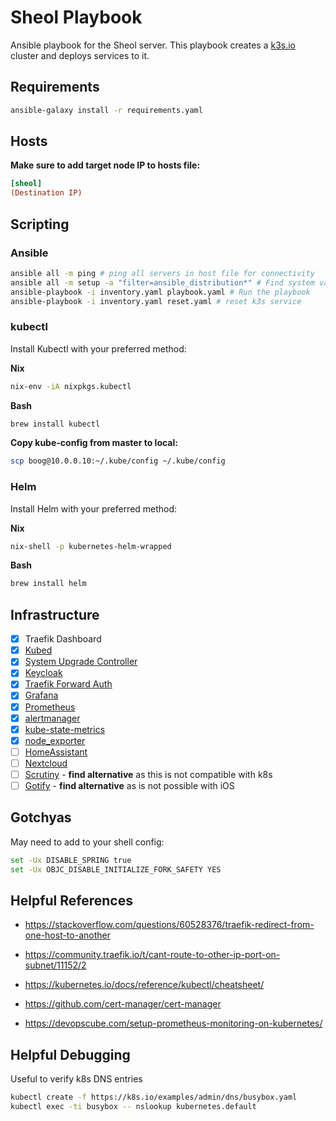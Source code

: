 # Sheol Playbook

Ansible playbook for the Sheol server. This playbook creates a [k3s.io](https://k3s.io/) cluster and deploys services to it.

## Requirements

```bash
ansible-galaxy install -r requirements.yaml
```

## Hosts

**Make sure to add target node IP to hosts file:**

```ini
[sheol]
(Destination IP)
```

## Scripting

### Ansible

```bash
ansible all -m ping # ping all servers in host file for connectivity
ansible all -m setup -a "filter=ansible_distribution*" # Find system variables
ansible-playbook -i inventory.yaml playbook.yaml # Run the playbook
ansible-playbook -i inventory.yaml reset.yaml # reset k3s service
```

### kubectl

Install Kubectl with your preferred method:

**Nix**

```bash
nix-env -iA nixpkgs.kubectl
```

**Bash**

```bash
brew install kubectl
```

**Copy kube-config from master to local:**

```bash
scp boog@10.0.0.10:~/.kube/config ~/.kube/config
```

### Helm

Install Helm with your preferred method:

**Nix**

```bash
nix-shell -p kubernetes-helm-wrapped
```

**Bash**

```bash
brew install helm
```

## Infrastructure

- [x] Traefik Dashboard
- [x] [Kubed](https://appscode.com/products/kubed/v0.12.0/welcome/)
- [x] [System Upgrade Controller](https://github.com/rancher/system-upgrade-controller)
- [x] [Keycloak](https://github.com/keycloak/keycloak)
- [x] [Traefik Forward Auth](https://github.com/thomseddon/traefik-forward-auth)
- [x] [Grafana](https://github.com/grafana/grafana)
- [x] [Prometheus](https://prometheus.io/)
- [x] [alertmanager](https://github.com/prometheus/alertmanager)
- [x] [kube-state-metrics](https://github.com/kubernetes/kube-state-metrics)
- [x] [node_exporter](https://github.com/prometheus/node_exporter)
- [ ] [HomeAssistant](https://www.home-assistant.io/)
- [ ] [Nextcloud](https://github.com/nextcloud/server)
- [ ] [Scrutiny](https://github.com/AnalogJ/scrutiny) - **find alternative** as this is not compatible with k8s
- [ ] [Gotify](https://github.com/gotify/server) - **find alternative** as is not possible with iOS

## Gotchyas

May need to add to your shell config:

```bash
set -Ux DISABLE_SPRING true
set -Ux OBJC_DISABLE_INITIALIZE_FORK_SAFETY YES
```

## Helpful References

- <https://stackoverflow.com/questions/60528376/traefik-redirect-from-one-host-to-another>
- <https://community.traefik.io/t/cant-route-to-other-ip-port-on-subnet/11152/2>

- <https://kubernetes.io/docs/reference/kubectl/cheatsheet/>
- <https://github.com/cert-manager/cert-manager>
- <https://devopscube.com/setup-prometheus-monitoring-on-kubernetes/>

## Helpful Debugging

Useful to verify k8s DNS entries

```bash
kubectl create -f https://k8s.io/examples/admin/dns/busybox.yaml
kubectl exec -ti busybox -- nslookup kubernetes.default
```
